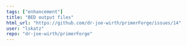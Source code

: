 ```yaml
---
tags: ["enhancement"]
title: "BED output files"
html_url: "https://github.com/dr-joe-wirth/primerForge/issues/14"
user: "lskatz"
repo: "dr-joe-wirth/primerForge"
---
```


